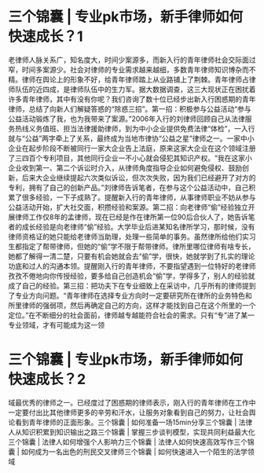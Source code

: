 # 三个锦囊 | 专业pk市场，新手律师如何快速成长？1

老律师人脉关系广，知名度大，时间少案源多，而新入行的青年律师社会交际面过窄，时间多案源少。社会对律师的专业需求越来越细，多数青年律师知识博杂而不精。律师在舆论上的形象不好，给青年律师踏上从业路铺上了荆棘。青年律师占律师队伍的近四成，是律师队伍中的生力军。据大数据调查，这三大现状正在困扰着许多青年律师，其中有没有你呢？我们咨询了数十位已经步出新入行困惑期的青年律师，总结了向新人们解疑答惑的“除惑三招”。第一招：积极参与公益活动“参与公益活动锻炼了我，也为我带来了案源。”2006年入行的刘律师回顾自己从法律服务热线义务值班、担当法律援助律师，到为中小企业提供免费法律“体检”，一入行就与“公益”两字牵上了关系，最终成为当地市律协“公益之星”律师之一。一家中小企业在起步阶段不断被同行一家大企业告上法庭，原来这家大企业在这个领域注册了三四百个专利项目，其他同行企业一不小心就会侵犯其知识产权。“我在这家小企业收到第一、第二个诉讼时介入，从律师角度指导企业如何避免侵权、鼓励创新，后来大企业继续提起六次类似诉讼，但次次失败，因为我们已经避开了对方的专利，拥有了自己的创新产品。”刘律师告诉笔者，在参与这个公益活动中，自己积累了很多经验，一下子成熟了。提醒新入行的青年律师，从事律师职业不妨从参与公益活动开始，扩大社交面，积攒经验和案源。第二招：向老律师“偷”经验独立开展律师工作仅8年的孟律师，现在已经是作在律所第一位90后合伙人了，她告诉笔者的成长经验是向老律师“偷”经验。大学毕业后进某知名律所学习，那时候，没有律师资格证的她只能给老律师当助理，处理一些简单的事务。虽然律所给他们实习生都指定了帮带律师，但她的“偷”学不限于帮带律师。律所里哪位律师有啥专长，她都了解得一清二楚，只要有机会她就会去“偷”学，很快，她就学到了扎实的理论功底和过人的沟通本领。提醒刚入行的青年律师，不要指望遇到一位特好的老律师孜孜不倦地向你传授经验，要多给自己创造机会“偷”学，学得多了，别人的经验就成了自己的经验。第三招：把功夫下在专业细致上在采访中，几乎所有的律师提到了专业方向问题。“青年律师在选择专业方向时一定要研究所在律所的业务特色和所里律师的强弱项，然后再确定自己的方向，这样才能找到自己在这个所里的一个定位。”在不断细分的社会面前，律师越专越能符合社会的需求。只有“专”进了某一专业领域，才有可能成为这一领

# 三个锦囊 | 专业pk市场，新手律师如何快速成长？2

域最优秀的律师之一。已经度过了困惑期的律师表示，刚入行的青年律师在工作中一定要付出比其他律师更多的辛劳和汗水，让服务对象看到自己的努力，让社会舆论看到青年律师的正面形象。三个锦囊 | 如何准备一场15min分享三个锦囊 | 法律人从知识积累到知识输出之路三个锦囊 | 掌握三步谈判模型，实现共同利益最大化三个锦囊 | 法律人如何增强个人影响力三个锦囊 | 法律人如何快速高效写作三个锦囊 | 如何成为一名出色的刑民交叉律师三个锦囊 | 如何快速进入一个陌生的法学领域

